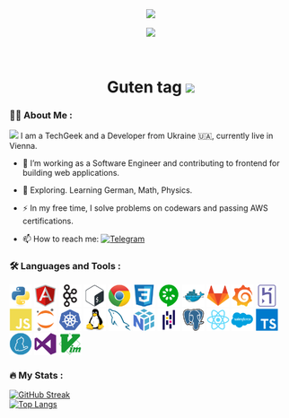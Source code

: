 <div id="header" align="center">
 
  <img src="https://media0.giphy.com/media/eNM4NlGpmCxzcXesjr/giphy.gif?cid=790b7611e7f5f242924fef25e2b7f49764d18bcadb7891fd&rid=giphy.gif&ct=g" width="200"> 
  <div id="badges">
    <p><a href="https://www.linkedin.com/in/yuliia-rul-3742a77b/"><img src="https://img.shields.io/badge/LinkedIn-blue?logo=linkedin&logoColor=white&style=for-the-badge"></a></p>
    <p><img src="https://komarev.com/ghpvc/?username=lhetstest&style=flat-square&color=blue" alt=""/></p>
  </div>
  <h1>
  Guten tag
    <img src="https://media.giphy.com/media/hvRJCLFzcasrR4ia7z/giphy.gif" width="30px"/>
  </h1> 
</div>

### :woman_technologist: About Me :

<img src="https://media.giphy.com/media/WUlplcMpOCEmTGBtBW/giphy.gif" width="30"> I am a TechGeek and a Developer from Ukraine :ukraine:, currently live in Vienna.

- :telescope: I’m working as a Software Engineer and contributing to frontend for building web applications.

- :seedling: Exploring. Learning German, Math, Physics.

- :zap: In my free time, I solve problems on codewars and passing AWS certifications. 

- :mailbox: How to reach me: [![Telegram](https://img.shields.io/badge/lhest-white?style=flat&logo=Telegram&logoColor=blue)](https://t.me/lhest)

### :hammer_and_wrench: Languages and Tools :
<p> 
 <img src="https://raw.githubusercontent.com/devicons/devicon/1119b9f84c0290e0f0b38982099a2bd027a48bf1/icons/python/python-original.svg" width="40" height="40" alt="python"> 
 <img src="https://raw.githubusercontent.com/devicons/devicon/1119b9f84c0290e0f0b38982099a2bd027a48bf1/icons/angularjs/angularjs-original.svg" width="40" height="40" alt="angular">
 <img src="https://github.com/devicons/devicon/blob/master/icons/apachekafka/apachekafka-original.svg" alt="kafka" width="40" height="40">
 <img src="https://github.com/devicons/devicon/blob/master/icons/bash/bash-original.svg" alt="bash" width="40" height="40">
 <img src="https://github.com/devicons/devicon/blob/master/icons/chrome/chrome-original.svg" alt="chrome" width="40" height="40">
 <img src="https://github.com/devicons/devicon/blob/master/icons/css3/css3-original.svg" alt="css3" width="40" height="40">
 <img src="https://github.com/devicons/devicon/blob/master/icons/cucumber/cucumber-plain.svg" alt="cucumber" width="40" height="40">
 <img src="https://github.com/devicons/devicon/blob/master/icons/docker/docker-original.svg" alt="docker" width="40" height="40">
 <img src="https://github.com/devicons/devicon/blob/master/icons/gitlab/gitlab-original.svg" alt="gitlab" width="40" height="40">
 <img src="https://github.com/devicons/devicon/blob/master/icons/grafana/grafana-original.svg" alt="grafana" width="40" height="40">
 <img src="https://github.com/devicons/devicon/blob/master/icons/heroku/heroku-original.svg" alt="heroku" width="40" height="40">
 <img src="https://github.com/devicons/devicon/blob/master/icons/javascript/javascript-plain.svg" alt="javascript" width="40" height="40">
 <img src="https://github.com/devicons/devicon/blob/master/icons/jupyter/jupyter-original.svg"  alt="jupiter" width="40" height="40">
 <img src="https://github.com/devicons/devicon/blob/master/icons/kubernetes/kubernetes-plain.svg" alt="kubernetes" width="40" height="40">
 <img src="https://github.com/devicons/devicon/blob/master/icons/linux/linux-original.svg" alt="linux" width="40" height="40">
 <img src="https://github.com/devicons/devicon/blob/master/icons/mysql/mysql-original.svg" alt="sql" width="40" height="40">
 <img src="https://github.com/devicons/devicon/blob/master/icons/numpy/numpy-original.svg" alt="numpy" width="40" height="40">
 <img src="https://github.com/devicons/devicon/blob/master/icons/pandas/pandas-original.svg" alt="pandas" width="40" height="40">
 <img src="https://github.com/devicons/devicon/blob/master/icons/postgresql/postgresql-original.svg" alt="postgresql" width="40" height="40">
 <img src="https://github.com/devicons/devicon/blob/master/icons/react/react-original.svg" width="40" alt="react" height="40">
 <img src="https://github.com/devicons/devicon/blob/master/icons/salesforce/salesforce-plain.svg" alt="salesforce" width="40" height="40">
 <img src="https://github.com/devicons/devicon/blob/master/icons/typescript/typescript-original.svg" alt="typescript" width="40" height="40">
 <img src="https://github.com/devicons/devicon/blob/master/icons/yarn/yarn-original.svg" alt="yarn" width="40" height="40">
 <img src="https://github.com/devicons/devicon/blob/master/icons/visualstudio/visualstudio-plain.svg" alt="vscode" width="40" height="40">
 <img src="https://github.com/devicons/devicon/blob/master/icons/vim/vim-plain.svg" alt="vim" width="40" height="40">

 ### :fire: My Stats :

 [![GitHub Streak](http://github-readme-streak-stats.herokuapp.com?user=lhetstest&theme=Javascript&hide_border=true&date_format=j%20M%5B%20Y%5D)](https://git.io/streak-stats)
 <br>
 [![Top Langs](https://github-readme-stats.vercel.app/api/top-langs/?username=lhetstest&layout=compact&theme=vision-friendly-dark)](https://github.com/anuraghazra/github-readme-stats)


 <!--
**lhetstest/lhetstest** is a ✨ _special_ ✨ repository because its `README.md` (this file) appears on your GitHub profile.

Here are some ideas to get you started:

- 🔭 I’m currently working on ...
- 🌱 I’m currently learning ...
- 👯 I’m looking to collaborate on ...
- 🤔 I’m looking for help with ...
- 💬 Ask me about ...
- 📫 How to reach me: ...
- 😄 Pronouns: ...
- ⚡ Fun fact: ...
-->
